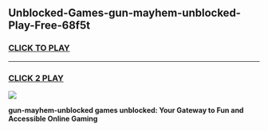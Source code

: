 
## Unblocked-Games-gun-mayhem-unblocked-Play-Free-68f5t
<h3>
<a href="https://premium76.site?title=gun-mayhem-unblocked&ref=19M">CLICK TO PLAY</a></h3>
<hr>

<h3>
<a href="https://premium76.site?title=gun-mayhem-unblocked&ref=19M">CLICK 2 PLAY</a>
  
</h3>

<a href="https://premium76.site?title=gun-mayhem-unblocked&ref=19M"><img src="https://clearcache.store/games.png"></a>


**gun-mayhem-unblocked games unblocked: Your Gateway to Fun and Accessible Online Gaming**
